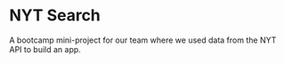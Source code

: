 # NYT Search

A bootcamp mini-project for our team where we used data from the NYT API to build an app.
